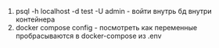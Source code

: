 1) psql -h localhost -d test -U admin - войти внутрь бд внутри контейнера
2) docker compose config - посмотреть как переменные пробрасываются в docker-compose из .env